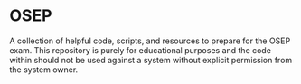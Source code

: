 # OSEP
A collection of helpful code, scripts, and resources to prepare for the OSEP exam. This repository is purely for educational purposes and the code within should not be used against a system without explicit permission from the system owner.
